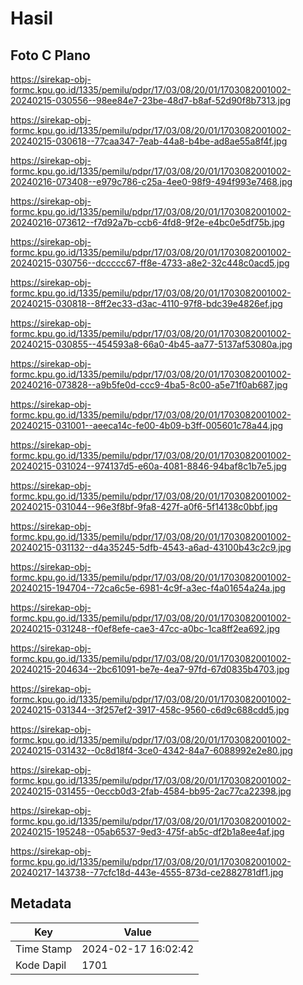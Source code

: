 # Hasil

## Foto C Plano

https://sirekap-obj-formc.kpu.go.id/1335/pemilu/pdpr/17/03/08/20/01/1703082001002-20240215-030556--98ee84e7-23be-48d7-b8af-52d90f8b7313.jpg

https://sirekap-obj-formc.kpu.go.id/1335/pemilu/pdpr/17/03/08/20/01/1703082001002-20240215-030618--77caa347-7eab-44a8-b4be-ad8ae55a8f4f.jpg

https://sirekap-obj-formc.kpu.go.id/1335/pemilu/pdpr/17/03/08/20/01/1703082001002-20240216-073408--e979c786-c25a-4ee0-98f9-494f993e7468.jpg

https://sirekap-obj-formc.kpu.go.id/1335/pemilu/pdpr/17/03/08/20/01/1703082001002-20240216-073612--f7d92a7b-ccb6-4fd8-9f2e-e4bc0e5df75b.jpg

https://sirekap-obj-formc.kpu.go.id/1335/pemilu/pdpr/17/03/08/20/01/1703082001002-20240215-030756--dccccc67-ff8e-4733-a8e2-32c448c0acd5.jpg

https://sirekap-obj-formc.kpu.go.id/1335/pemilu/pdpr/17/03/08/20/01/1703082001002-20240215-030818--8ff2ec33-d3ac-4110-97f8-bdc39e4826ef.jpg

https://sirekap-obj-formc.kpu.go.id/1335/pemilu/pdpr/17/03/08/20/01/1703082001002-20240215-030855--454593a8-66a0-4b45-aa77-5137af53080a.jpg

https://sirekap-obj-formc.kpu.go.id/1335/pemilu/pdpr/17/03/08/20/01/1703082001002-20240216-073828--a9b5fe0d-ccc9-4ba5-8c00-a5e71f0ab687.jpg

https://sirekap-obj-formc.kpu.go.id/1335/pemilu/pdpr/17/03/08/20/01/1703082001002-20240215-031001--aeeca14c-fe00-4b09-b3ff-005601c78a44.jpg

https://sirekap-obj-formc.kpu.go.id/1335/pemilu/pdpr/17/03/08/20/01/1703082001002-20240215-031024--974137d5-e60a-4081-8846-94baf8c1b7e5.jpg

https://sirekap-obj-formc.kpu.go.id/1335/pemilu/pdpr/17/03/08/20/01/1703082001002-20240215-031044--96e3f8bf-9fa8-427f-a0f6-5f14138c0bbf.jpg

https://sirekap-obj-formc.kpu.go.id/1335/pemilu/pdpr/17/03/08/20/01/1703082001002-20240215-031132--d4a35245-5dfb-4543-a6ad-43100b43c2c9.jpg

https://sirekap-obj-formc.kpu.go.id/1335/pemilu/pdpr/17/03/08/20/01/1703082001002-20240215-194704--72ca6c5e-6981-4c9f-a3ec-f4a01654a24a.jpg

https://sirekap-obj-formc.kpu.go.id/1335/pemilu/pdpr/17/03/08/20/01/1703082001002-20240215-031248--f0ef8efe-cae3-47cc-a0bc-1ca8ff2ea692.jpg

https://sirekap-obj-formc.kpu.go.id/1335/pemilu/pdpr/17/03/08/20/01/1703082001002-20240215-204634--2bc61091-be7e-4ea7-97fd-67d0835b4703.jpg

https://sirekap-obj-formc.kpu.go.id/1335/pemilu/pdpr/17/03/08/20/01/1703082001002-20240215-031344--3f257ef2-3917-458c-9560-c6d9c688cdd5.jpg

https://sirekap-obj-formc.kpu.go.id/1335/pemilu/pdpr/17/03/08/20/01/1703082001002-20240215-031432--0c8d18f4-3ce0-4342-84a7-6088992e2e80.jpg

https://sirekap-obj-formc.kpu.go.id/1335/pemilu/pdpr/17/03/08/20/01/1703082001002-20240215-031455--0eccb0d3-2fab-4584-bb95-2ac77ca22398.jpg

https://sirekap-obj-formc.kpu.go.id/1335/pemilu/pdpr/17/03/08/20/01/1703082001002-20240215-195248--05ab6537-9ed3-475f-ab5c-df2b1a8ee4af.jpg

https://sirekap-obj-formc.kpu.go.id/1335/pemilu/pdpr/17/03/08/20/01/1703082001002-20240217-143738--77cfc18d-443e-4555-873d-ce2882781df1.jpg


## Metadata

| Key        | Value               |
| ---------- | ------------------- |
| Time Stamp | 2024-02-17 16:02:42 |
| Kode Dapil | 1701                |




